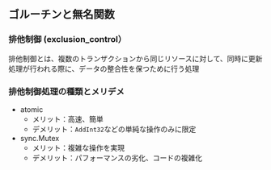 ## ゴルーチンと無名関数


### 排他制御 (exclusion_control）
排他制御とは、複数のトランザクションから同じリソースに対して、同時に更新処理が行われる際に、データの整合性を保つために行う処理

### 排他制御処理の種類とメリデメ
- atomic
    - メリット：高速、簡単
    - デメリット：`AddInt32`などの単純な操作のみに限定
- sync.Mutex
    - メリット：複雑な操作を実現
    - デメリット：パフォーマンスの劣化、コードの複雑化
